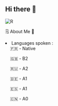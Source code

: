 ## Hi there 👋

![R](https://github.com/0x074b/0x074b/assets/83349783/fcb84070-4e1a-4897-8f6e-169b6b98febe)  

🗒️ About Me 💬
<li>Languages spoken :</li>
&nbsp;&nbsp;&nbsp;&nbsp;🇫🇷 - Native  

&nbsp;&nbsp;&nbsp;&nbsp;🇬🇧 - B2  

&nbsp;&nbsp;&nbsp;&nbsp;🇷🇺 - A2  

&nbsp;&nbsp;&nbsp;&nbsp;🇩🇪 - A1  

&nbsp;&nbsp;&nbsp;&nbsp;🇪🇸 - A1  

&nbsp;&nbsp;&nbsp;&nbsp;🇨🇳 - A0  

<!--
- 🔭 I’m currently working on ...
- 🌱 I’m currently learning ...
- 👯 I’m looking to collaborate on ...
- 🤔 I’m looking for help with ...
- 💬 Ask me about ...
- 📫 How to reach me: ...
- 😄 Pronouns: ...
- ⚡ Fun fact: ...
-->
